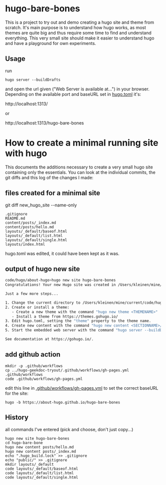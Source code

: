 # hugo-bare-bones

This is a project to try out and demo creating a hugo site and theme from scratch.
It's main purpose is to understand how hugo works, as most themes are quite big 
and thus require some time to find and understand everything. This very small 
site should make it easier to understand hugo and have a playground for own experiments.

## Usage
run 

    hugo server --buildDrafts

and open the url given ("Web Server is available at...") in your browser.
Depending on the available port and baseURL set in [hugo.toml](hugo.toml) it's:

http://localhost:1313/

or 

http://localhost:1313/hugo-bare-bones

# How to create a minimal running site with hugo

This documents the additions necessary to create a very small hugo site containing
only the essentials. You can look at the individual commits, the git diffs and this
log of the changes I made:

## files created for a minimal site

git diff new_hugo_site --name-only

    .gitignore
    README.md
    content/posts/_index.md
    content/posts/hello.md
    layouts/_default/baseof.html
    layouts/_default/list.html
    layouts/_default/single.html
    layouts/index.html


hugo.toml was edited, it could have been kept as it was.

## output of hugo new site
```sh
code/hugo/about-hugo>hugo new site hugo-bare-bones
Congratulations! Your new Hugo site was created in /Users/kleinen/mine/current/code/hugo/about-hugo/hugo-bare-bones.

Just a few more steps...

1. Change the current directory to /Users/kleinen/mine/current/code/hugo/about-hugo/hugo-bare-bones.
2. Create or install a theme:
   - Create a new theme with the command "hugo new theme <THEMENAME>"
   - Install a theme from https://themes.gohugo.io/
3. Edit hugo.toml, setting the "theme" property to the theme name.
4. Create new content with the command "hugo new content <SECTIONNAME>/<FILENAME>.<FORMAT>".
5. Start the embedded web server with the command "hugo server --buildDrafts".

See documentation at https://gohugo.io/.
```

## add github action

    mkdir -p .github/workflows
    cp ../hugo-geekdoc-tryout/.github/workflows/gh-pages.yml .github/workflows
    code .github/workflows/gh-pages.yml

edit this line in [.github/workflows/gh-pages.yml](.github/workflows/gh-pages.yml)
to set the correct baseURL for the site: 

    hugo -b https://about-hugo.github.io/hugo-bare-bones

## History

all commands I've entered (pick and choose, don't just copy...)

    hugo new site hugo-bare-bones
    cd hugo-bare-bone
    hugo new content posts/hello.md
    hugo new content posts/_index.md
    echo ".hugo_build.lock" >> .gitignore
    echo "public/" >> .gitignore
    mkdir layouts/_default
    code layouts/_default/baseof.html
    code layouts/_default/list.html
    code layouts/_default/single.html



